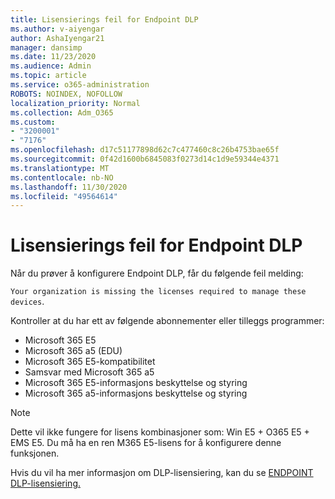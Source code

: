 ```yaml
---
title: Lisensierings feil for Endpoint DLP
ms.author: v-aiyengar
author: AshaIyengar21
manager: dansimp
ms.date: 11/23/2020
ms.audience: Admin
ms.topic: article
ms.service: o365-administration
ROBOTS: NOINDEX, NOFOLLOW
localization_priority: Normal
ms.collection: Adm_O365
ms.custom:
- "3200001"
- "7176"
ms.openlocfilehash: d17c51177898d62c7c477460c8c26b4753bae65f
ms.sourcegitcommit: 0f42d1600b6845083f0273d14c1d9e59344e4371
ms.translationtype: MT
ms.contentlocale: nb-NO
ms.lasthandoff: 11/30/2020
ms.locfileid: "49564614"
---
```

# <a name="endpoint-dlp-licensing-error"></a>Lisensierings feil for Endpoint DLP

Når du prøver å konfigurere Endpoint DLP, får du følgende feil melding:

`Your organization is missing the licenses required to manage these devices`.

Kontroller at du har ett av følgende abonnementer eller tilleggs programmer:

- Microsoft 365 E5
- Microsoft 365 a5 (EDU)
- Microsoft 365 E5-kompatibilitet
- Samsvar med Microsoft 365 a5
- Microsoft 365 E5-informasjons beskyttelse og styring
- Microsoft 365 a5-informasjons beskyttelse og styring

> [!NOTE]
> Dette vil ikke fungere for lisens kombinasjoner som: Win E5 + O365 E5 + EMS E5. Du må ha en ren M365 E5-lisens for å konfigurere denne funksjonen.

Hvis du vil ha mer informasjon om DLP-lisensiering, kan du se [ENDPOINT DLP-lisensiering.](https://docs.microsoft.com/microsoft-365/compliance/endpoint-dlp-getting-started#onboarding-devices-into-device-management)
